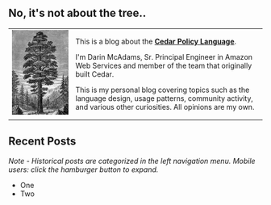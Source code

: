## No, it's not about the tree..
<html>
<table style="border-collapse: collapse; padding: 0; margin: 0;">
        <tr>
            <td style="border: none; width: 25%; vertical-align: top">
                <img src="./img/IllustratedCedarTree.jpeg" alt="Your Image" style="display: block; width: 100%; height: auto;">
            </td>
            <td style="border: none; vertical-align: top">
	        <p>
		This is a blog about the <strong><a href="https://www.cedarpolicy.com/">Cedar Policy Language</a></strong>.
                <p>
                I'm Darin McAdams, Sr. Principal Engineer in Amazon Web Services and member of the team that originally built Cedar.
		</p>
		<p>
		This is my personal blog covering topics such as the language design, usage patterns, community activity, and various other curiosities. All opinions are my own.
                </p>
            </td>
        </tr>
</table>
</html>

## Recent Posts
<i>Note - Historical posts are categorized in the left navigation menu. Mobile users: click the hamburger button to expand.</i>
* One
* Two